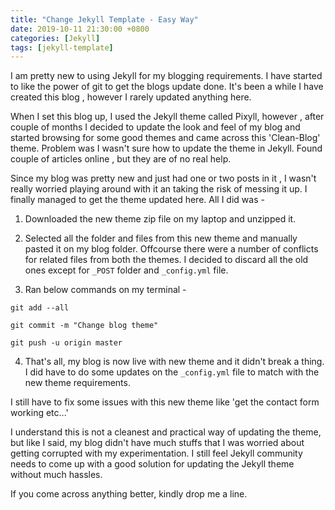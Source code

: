 ```yaml
---
title: "Change Jekyll Template - Easy Way"
date: 2019-10-11 21:30:00 +0800
categories: [Jekyll]
tags: [jekyll-template]
---
```


I am pretty new to using Jekyll for my blogging requirements. I have started to like the power of git to get the blogs update done. It's been a while I have created this blog , however I rarely updated anything here. 

When I set this blog up, I used the Jekyll theme called Pixyll, however , after couple of months I decided to update the look and feel of my blog and started browsing for some good themes and came across this 'Clean-Blog' theme. Problem was I wasn't sure how to update the theme in Jekyll. Found couple of articles online , but they are of no real help.

Since my blog was pretty new and just had one or two posts in it , I wasn't really worried playing around with it an taking the risk of messing it up. I finally managed to get the theme updated here. All I did was -

1. Downloaded the new theme zip file on my laptop and unzipped it.

2. Selected all the folder and files from this new theme and manually pasted it on my blog folder. Offcourse there were a number of conflicts for related files from both the themes.
I decided to discard all the old ones except for `_POST` folder and `_config.yml` file.

3. Ran below commands on my terminal -

```shell
git add --all

git commit -m "Change blog theme"

git push -u origin master
```

4. That's all, my blog is now live with new theme and it didn't break a thing. I did have to do some updates on the `_config.yml` file to match with the new theme requirements.

I still have to fix some issues with this new theme like 'get the contact form working etc...'

I understand this is not a cleanest and practical way of updating the theme, but like I said, my blog didn't have much stuffs that I was worried about getting corrupted with my experimentation. I still feel Jekyll community needs to come up with a good solution for updating the Jekyll theme without much hassles.

If you come across anything better, kindly drop me a line.